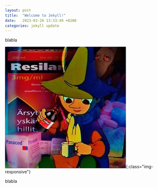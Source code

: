 ```yaml
---
layout: post
title:  "Welcome to Jekyll!"
date:   2023-03-26 13:33:49 +0200
categories: jekyll update
---
```

blabla

![test](/assets/resilar.jpg){:class="img-responsive"}

blabla
